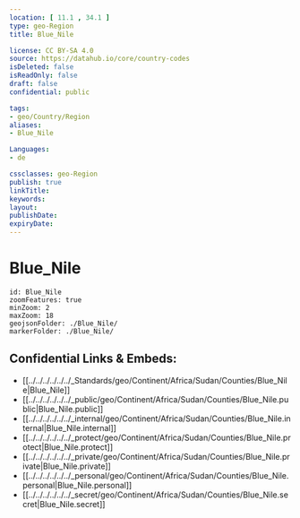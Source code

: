 ```yaml
---
location: [ 11.1 , 34.1 ] 
type: geo-Region
title: Blue_Nile

license: CC BY-SA 4.0
source: https://datahub.io/core/country-codes
isDeleted: false
isReadOnly: false
draft: false
confidential: public

tags:
- geo/Country/Region
aliases:
- Blue_Nile

Languages:
- de

cssclasses: geo-Region
publish: true
linkTitle: 
keywords: 
layout: 
publishDate: 
expiryDate: 
---
```


# Blue_Nile

```leaflet
id: Blue_Nile
zoomFeatures: true 
minZoom: 2 
maxZoom: 18
geojsonFolder: ./Blue_Nile/
markerFolder: ./Blue_Nile/
```


## Confidential Links & Embeds: 
- [[../../../../../../_Standards/geo/Continent/Africa/Sudan/Counties/Blue_Nile|Blue_Nile]] 
- [[../../../../../../_public/geo/Continent/Africa/Sudan/Counties/Blue_Nile.public|Blue_Nile.public]] 
- [[../../../../../../_internal/geo/Continent/Africa/Sudan/Counties/Blue_Nile.internal|Blue_Nile.internal]] 
- [[../../../../../../_protect/geo/Continent/Africa/Sudan/Counties/Blue_Nile.protect|Blue_Nile.protect]] 
- [[../../../../../../_private/geo/Continent/Africa/Sudan/Counties/Blue_Nile.private|Blue_Nile.private]] 
- [[../../../../../../_personal/geo/Continent/Africa/Sudan/Counties/Blue_Nile.personal|Blue_Nile.personal]] 
- [[../../../../../../_secret/geo/Continent/Africa/Sudan/Counties/Blue_Nile.secret|Blue_Nile.secret]] 

